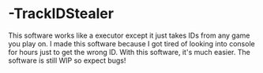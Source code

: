 # -TrackIDStealer
This software works like a executor except it just takes IDs from any game you play on. I made this software because I got tired of looking into console for hours just to get the wrong ID. With this software, it's much easier. The software is still WIP so expect bugs!
